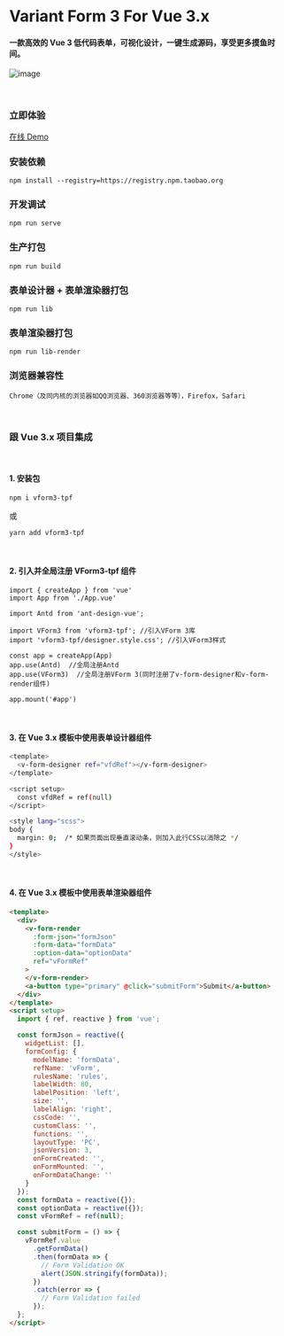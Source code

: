# Variant Form 3 For Vue 3.x

#### 一款高效的 Vue 3 低代码表单，可视化设计，一键生成源码，享受更多摸鱼时间。

![image](https://ks3-cn-beijing.ksyuncs.com/vform-static/img/vform_demo.gif)

<br/>

### 立即体验

[在线 Demo](http://120.92.142.115:81/vform3pro/)

### 安装依赖

```
npm install --registry=https://registry.npm.taobao.org
```

### 开发调试

```
npm run serve
```

### 生产打包

```
npm run build
```

### 表单设计器 + 表单渲染器打包

```
npm run lib
```

### 表单渲染器打包

```
npm run lib-render
```

### 浏览器兼容性

`Chrome（及同内核的浏览器如QQ浏览器、360浏览器等等），Firefox，Safari`

 <br/>

### 跟 Vue 3.x 项目集成

 <br/>

#### 1. 安装包

```bash
npm i vform3-tpf
```

或

```bash
yarn add vform3-tpf
```

 <br/>

#### 2. 引入并全局注册 VForm3-tpf 组件

```
import { createApp } from 'vue'
import App from './App.vue'

import Antd from 'ant-design-vue';

import VForm3 from 'vform3-tpf'; //引入VForm 3库
import 'vform3-tpf/designer.style.css'; //引入VForm3样式

const app = createApp(App)
app.use(Antd)  //全局注册Antd
app.use(VForm3)  //全局注册VForm 3(同时注册了v-form-designer和v-form-render组件)

app.mount('#app')
```

 <br/>

#### 3. 在 Vue 3.x 模板中使用表单设计器组件

```bash
<template>
  <v-form-designer ref="vfdRef"></v-form-designer>
</template>

<script setup>
  const vfdRef = ref(null)
</script>

<style lang="scss">
body {
  margin: 0;  /* 如果页面出现垂直滚动条，则加入此行CSS以消除之 */
}
</style>
```

 <br/>

#### 4. 在 Vue 3.x 模板中使用表单渲染器组件

```html
<template>
  <div>
    <v-form-render
      :form-json="formJson"
      :form-data="formData"
      :option-data="optionData"
      ref="vFormRef"
    >
    </v-form-render>
    <a-button type="primary" @click="submitForm">Submit</a-button>
  </div>
</template>
<script setup>
  import { ref, reactive } from 'vue';

  const formJson = reactive({
    widgetList: [],
    formConfig: {
      modelName: 'formData',
      refName: 'vForm',
      rulesName: 'rules',
      labelWidth: 80,
      labelPosition: 'left',
      size: '',
      labelAlign: 'right',
      cssCode: '',
      customClass: '',
      functions: '',
      layoutType: 'PC',
      jsonVersion: 3,
      onFormCreated: '',
      onFormMounted: '',
      onFormDataChange: ''
    }
  });
  const formData = reactive({});
  const optionData = reactive({});
  const vFormRef = ref(null);

  const submitForm = () => {
    vFormRef.value
      .getFormData()
      .then(formData => {
        // Form Validation OK
        alert(JSON.stringify(formData));
      })
      .catch(error => {
        // Form Validation failed
      });
  };
</script>
```

 <br/>
